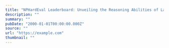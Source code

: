 ```yaml
---
title: "NPHardEval Leaderboard: Unveiling the Reasoning Abilities of Large Language Models through Complexity Classes and Dynamic Updates"
description: ""
summary: ""
pubDate: "2000-01-01T00:00:00.000Z"
source: ""
url: "https://example.com"
thumbnail: ""
---
```


